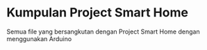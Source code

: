# Kumpulan Project Smart Home

Semua file yang bersangkutan dengan Project Smart Home dengan menggunakan Arduino
